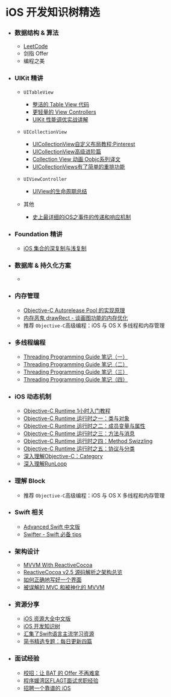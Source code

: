 # iOS 开发知识树精选

* ### 数据结构 & 算法
	* [LeetCode](https://leetcode.com/problemset/algorithms/) 
	* 剑指 Offer
	* 编程之美
	
* ### UIKit 精讲
	* `UITableView`
	
		* [整洁的 Table View 代码](http://objccn.io/issue-1-2/)
		* [更轻量的 View Controllers](http://objccn.io/issue-1-1/)
		* [UIKit 性能调优实战讲解](https://bestswifter.com/uikitxing-neng-diao-you-shi-zhan-jiang-jie/)
	* `UICollectionView`
	
		* [UICollectionView自定义布局教程:Pinterest](http://www.jianshu.com/p/22adf62ea491)
		* [UICollectionView高级进阶篇](http://www.olinone.com/?p=280)
		* [Collection View 动画 Oobjc系列译文](http://ios.jobbole.com/69259/)
		* [UICollectionViews有了简单的重排功能](http://ios.jobbole.com/82403/)

	* `UIViewController`
	
		* [UIView的生命周期总结](https://bestswifter.com/uiviewlifetime/)
		
	* 其他
		* [史上最详细的iOS之事件的传递和响应机制](http://www.jianshu.com/p/2e074db792ba)
* ### Foundation 精讲
	* [iOS 集合的深复制与浅复制](https://www.zybuluo.com/MicroCai/note/50592)
	
* ### 数据库 & 持久化方案
	*  
	
* ### 内存管理

	* [Objective-C Autorelease Pool 的实现原理](http://blog.leichunfeng.com/blog/2015/05/31/objective-c-autorelease-pool-implementation-principle/) 
	* [内存恶鬼 drawRect - 谈画图功能的内存优化](http://mp.weixin.qq.com/s?__biz=MjM5NTIyNTUyMQ==&mid=447105405&idx=1&sn=054dc54289a98e8a39f2b9386f4f620e&scene=0#wechat_redirect)
	* 推荐 `Objective-C`高级编程：iOS 与 OS X 多线程和内存管理

* ### 多线程编程
	* [ Threading Programming Guide 笔记（一）](http://www.devtalking.com/articles/read-threading-programming-guide-1/) 
	* [ Threading Programming Guide 笔记（二）](http://www.devtalking.com/articles/read-threading-programming-guide-2/)
	* [Threading Programming Guide 笔记（三）](http://www.devtalking.com/articles/read-threading-programming-guide-3/)
	* [Threading Programming Guide 笔记（四）
](http://www.devtalking.com/articles/read-threading-programming-guide-4/)

* ### iOS 动态机制
	*  [Objective-C Runtime 1小时入门教程](http://www.ianisme.com/ios/2019.html)
	* [Objective-C Runtime 运行时之一：类与对象](http://southpeak.github.io/blog/2014/10/25/objective-c-runtime-yun-xing-shi-zhi-lei-yu-dui-xiang/)
	* [Objective-C Runtime 运行时之二：成员变量与属性](http://southpeak.github.io/blog/2014/10/30/objective-c-runtime-yun-xing-shi-zhi-er-:cheng-yuan-bian-liang-yu-shu-xing/)
	* [Objective-C Runtime 运行时之三：方法与消息](http://southpeak.github.io/blog/2014/11/03/objective-c-runtime-yun-xing-shi-zhi-san-:fang-fa-yu-xiao-xi-zhuan-fa/)
	* [Objective-C Runtime 运行时之四：Method Swizzling](http://southpeak.github.io/blog/2014/11/06/objective-c-runtime-yun-xing-shi-zhi-si-:method-swizzling/)
	* [Objective-C Runtime 运行时之五：协议与分类](http://southpeak.github.io/blog/2014/11/08/objective-c-runtime-yun-xing-shi-zhi-wu-:xie-yi-yu-fen-lei/)
	* [深入理解Objective-C：Category](http://tech.meituan.com/DiveIntoCategory.html)
	* [深入理解RunLoop](http://blog.ibireme.com/2015/05/18/runloop/)
	
* ### 理解 Block 

	* 推荐 `Objective-C`高级编程：iOS 与 OS X 多线程和内存管理
	
* ### Swift 相关

	* [Advanced Swift 中文版](http://www.jianshu.com/notebooks/2383569/latest) 
	* [Swifter - Swift 必备 tips](http://swifter.tips/)
	
* ### 架构设计
	* [MVVM With ReactiveCocoa](http://blog.leichunfeng.com/blog/2016/02/27/mvvm-with-reactivecocoa/)
	* [ReactiveCocoa v2.5 源码解析之架构总览](http://blog.leichunfeng.com/blog/2015/12/25/reactivecocoa-v2-dot-5-yuan-ma-jie-xi-zhi-jia-gou-zong-lan/)
	* [如何正确地写好一个界面](http://oncenote.com/2015/12/08/How-to-build-UI/)
	* [被误解的 MVC 和被神化的 MVVM](http://blog.devtang.com/2015/11/02/mvc-and-mvvm/)
	
* ### 资源分享
	* [iOS 资源大全中文版](https://github.com/jobbole/awesome-ios-cn)
	* [iOS 开发知识树](http://blog.csdn.net/hherima/article/details/50714866)
	* [汇集了Swift语言主流学习资源](https://github.com/ipader/SwiftGuide) 
	* [简书精选专题：每日更新四篇](http://www.jianshu.com/collection/5aac963ca52d)

* ### 面试经验

	* [校招：让 BAT 的 Offer 不再难拿](http://www.jianshu.com/users/3e55748920d2/latest_articles) 
	* [程序媛湾区FLAGT面试求职经验](http://www.jianshu.com/p/1a60a3f159a7)
	* [招聘一个靠谱的 iOS](https://github.com/ChenYilong/iOSInterviewQuestions)
	